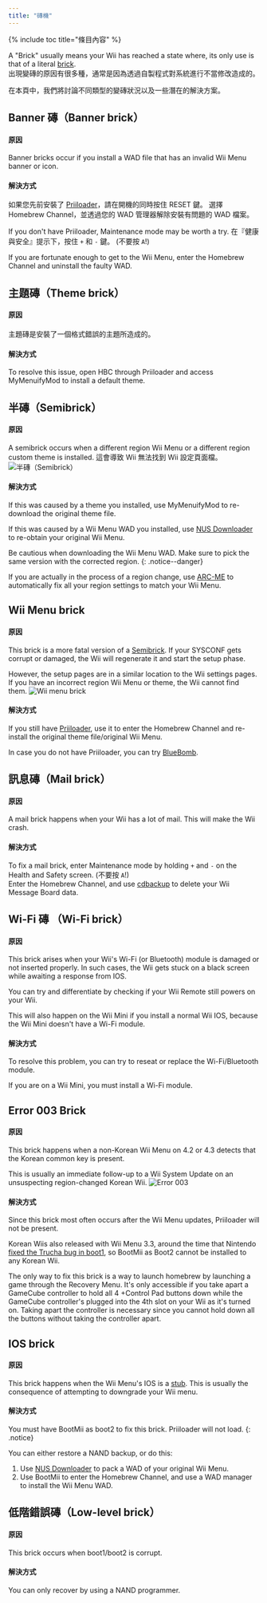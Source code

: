 ```yaml
---
title: "磚機"
---
```


{% include toc title="條目內容" %}

A "Brick" usually means your Wii has reached a state where, its only use is that of a literal [brick](https://wikipedia.org/wiki/Brick). <br> 出現變磚的原因有很多種，通常是因為透過自製程式對系統進行不當修改造成的。

在本頁中，我們將討論不同類型的變磚狀況以及一些潛在的解決方案。

## Banner 磚（Banner brick）

#### 原因
Banner bricks occur if you install a WAD file that has an invalid Wii Menu banner or icon.

#### 解決方式
如果您先前安裝了 [Priiloader](priiloader)，請在開機的同時按住 RESET 鍵。 選擇 Homebrew Channel，並透過您的 WAD 管理器解除安裝有問題的 WAD 檔案。

If you don't have Priiloader, Maintenance mode may be worth a try. 在『健康與安全』提示下，按住 `+` 和 `-` 鍵。 (不要按 `A`!)

If you are fortunate enough to get to the Wii Menu, enter the Homebrew Channel and uninstall the faulty WAD.

## 主題磚（Theme brick）

#### 原因
主題磚是安裝了一個格式錯誤的主題所造成的。

#### 解決方式
To resolve this issue, open HBC through Priiloader and access MyMenuifyMod to install a default theme.

## 半磚（Semibrick）

#### 原因
A semibrick occurs when a different region Wii Menu or a different region custom theme is installed. 這會導致 Wii 無法找到 Wii 設定頁面檔。 ![半磚（Semibrick）](/images/bricks/semibrick.png)

#### 解決方式
If this was caused by a theme you installed, use MyMenuifyMod to re-download the original theme file.

If this was caused by a Wii Menu WAD you installed, use [NUS Downloader](https://wiibrew.org/wiki/NUSD) to re-obtain your original Wii Menu.

Be cautious when downloading the Wii Menu WAD. Make sure to pick the same version with the corrected region.
{: .notice--danger}

If you are actually in the process of a region change, use [ARC-ME](https://github.com/modmii/Any-Region-Changer-ModMii-Edition/releases) to automatically fix all your region settings to match your Wii Menu.

## Wii Menu brick

#### 原因
This brick is a more fatal version of a [Semibrick](#semibrick). If your SYSCONF gets corrupt or damaged, the Wii will regenerate it and start the setup phase.

However, the setup pages are in a similar location to the Wii settings pages. If you have an incorrect region Wii Menu or theme, the Wii cannot find them. ![Wii menu brick](/images/bricks/sysmenu-brick.png)

#### 解決方式

If you still have [Priiloader](priiloader), use it to enter the Homebrew Channel and re-install the original theme file/original Wii Menu.

In case you do not have Priiloader, you can try [BlueBomb](bluebomb).

## 訊息磚（Mail brick）

#### 原因
A mail brick happens when your Wii has a lot of mail. This will make the Wii crash.

#### 解決方式
To fix a mail brick, enter Maintenance mode by holding `+` and `-` on the Health and Safety screen. (不要按 `A`!) <br> Enter the Homebrew Channel, and use [cdbackup](https://oscwii.org/library/app/cdbackup) to delete your Wii Message Board data.

## Wi-Fi 磚 （Wi-Fi brick）

#### 原因
This brick arises when your Wii's Wi-Fi (or Bluetooth) module is damaged or not inserted properly. In such cases, the Wii gets stuck on a black screen while awaiting a response from IOS.

You can try and differentiate by checking if your Wii Remote still powers on your Wii.

This will also happen on the Wii Mini if you install a normal Wii IOS, because the Wii Mini doesn't have a Wi-Fi module.

#### 解決方式
To resolve this problem, you can try to reseat or replace the Wi-Fi/Bluetooth module.

If you are on a Wii Mini, you must install a Wi-Fi module.

## Error 003 Brick

#### 原因

This brick happens when a non-Korean Wii Menu on 4.2 or 4.3 detects that the Korean common key is present.

This is usually an immediate follow-up to a Wii System Update on an unsuspecting region-changed Korean Wii. ![Error 003](/images/bricks/error-003.png)

#### 解決方式

Since this brick most often occurs after the Wii Menu updates, Priiloader will not be present.

Korean Wiis also released with Wii Menu 3.3, around the time that Nintendo [fixed the Trucha bug in boot1](https://wiibrew.org/wiki/3.3#Changes), so BootMii as Boot2 cannot be installed to any Korean Wii.

The only way to fix this brick is a way to launch homebrew by launching a game through the Recovery Menu. It's only accessible if you take apart a GameCube controller to hold all 4 +Control Pad buttons down while the GameCube controller's plugged into the 4th slot on your Wii as it's turned on. Taking apart the controller is necessary since you cannot hold down all the buttons without taking the controller apart.

## IOS brick

#### 原因
This brick happens when the Wii Menu's IOS is a [stub](http://wiibrew.org/wiki/Stub_IOS). This is usually the consequence of attempting to downgrade your Wii menu.

#### 解決方式
You must have BootMii as boot2 to fix this brick. Priiloader will not load.
{: .notice}

You can either restore a NAND backup, or do this:

1. Use [NUS Downloader](https://wiibrew.org/wiki/NUSD) to pack a WAD of your original Wii Menu.
1. Use BootMii to enter the Homebrew Channel, and use a WAD manager to install the Wii Menu WAD.

## 低階錯誤磚（Low-level brick）

#### 原因
This brick occurs when boot1/boot2 is corrupt.

#### 解決方式
You can only recover by using a NAND programmer.
